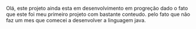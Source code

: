 Olá,  este projeto ainda esta em desenvolvimento em progreção dado o fato que este foi meu primeiro projeto com bastante conteudo. pelo fato que não faz um mes que comecei a desenvolver a linguagem java.
